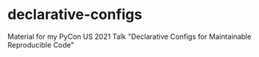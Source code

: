 # declarative-configs
Material for my PyCon US 2021 Talk "Declarative Configs for Maintainable Reproducible Code"
